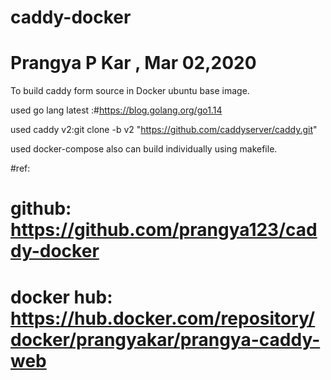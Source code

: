 # caddy-docker
# Prangya P Kar , Mar 02,2020
To build caddy form source in Docker ubuntu base image.

used go lang latest :#https://blog.golang.org/go1.14

used caddy v2:git clone -b v2 "https://github.com/caddyserver/caddy.git"

used docker-compose also can build individually using makefile.

#ref:
# github: https://github.com/prangya123/caddy-docker
# docker hub: https://hub.docker.com/repository/docker/prangyakar/prangya-caddy-web


